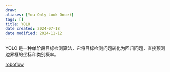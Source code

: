 ```yaml
---
draw:
aliases: [You Only Look Once)]
tags: []
title: YOLO
date created: 2024-07-18
date modified: 2024-11-12
---
```


YOLO 是一种单阶段目标检测算法，它将目标检测问题转化为回归问题，直接预测边界框的坐标和类别概率。

[roboflow](roboflow.md)

